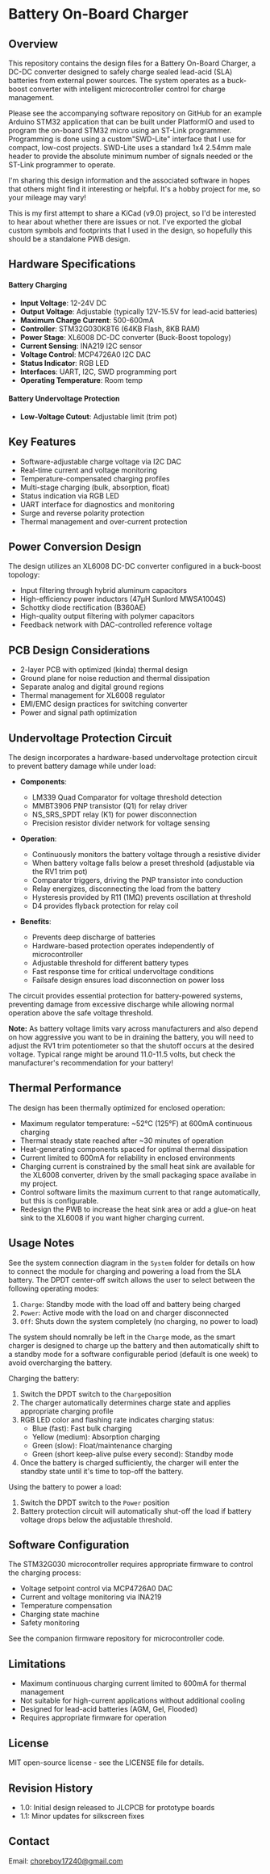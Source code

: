 # Battery On-Board Charger

## Overview

This repository contains the design files for a Battery On-Board Charger, a DC-DC converter
designed to safely charge sealed lead-acid (SLA) batteries from external power sources. The 
system operates as a buck-boost converter with intelligent microcontroller control for charge
management.

Please see the accompanying software repository on GitHub for an example Arduino STM32 
application that can be built under PlatformIO and used to program the on-board STM32 micro
using an ST-Link programmer.  Programming is done using a custom"SWD-Lite" interface that I 
use for compact, low-cost projects.  SWD-Lite uses a standard 1x4 2.54mm male header to 
provide the absolute minimum number of signals needed or the ST-Link programmer to operate.

I'm sharing this design information and the associated software in hopes that others might 
find it interesting or helpful. It's a hobby project for me, so your mileage may vary!

This is my first attempt to share a KiCad (v9.0) project, so I'd be interested to hear
about whether there are issues or not.  I've exported the global custom symbols and footprints
that I used in the design, so hopefully this should be a standalone PWB design.

## Hardware Specifications

#### Battery Charging
- **Input Voltage**: 12-24V DC
- **Output Voltage**: Adjustable (typically 12V-15.5V for lead-acid batteries)
- **Maximum Charge Current**: 500-600mA
- **Controller**: STM32G030K8T6 (64KB Flash, 8KB RAM)
- **Power Stage**: XL6008 DC-DC converter (Buck-Boost topology)
- **Current Sensing**: INA219 I2C sensor
- **Voltage Control**: MCP4726A0 I2C DAC
- **Status Indicator**: RGB LED
- **Interfaces**: UART, I2C, SWD programming port
- **Operating Temperature**: Room temp

#### Battery Undervoltage Protection 
- **Low-Voltage Cutout**: Adjustable limit (trim pot)

## Key Features

- Software-adjustable charge voltage via I2C DAC
- Real-time current and voltage monitoring
- Temperature-compensated charging profiles
- Multi-stage charging (bulk, absorption, float)
- Status indication via RGB LED
- UART interface for diagnostics and monitoring
- Surge and reverse polarity protection
- Thermal management and over-current protection

## Power Conversion Design

The design utilizes an XL6008 DC-DC converter configured in a buck-boost topology:
- Input filtering through hybrid aluminum capacitors
- High-efficiency power inductors (47µH Sunlord MWSA1004S)
- Schottky diode rectification (B360AE)
- High-quality output filtering with polymer capacitors
- Feedback network with DAC-controlled reference voltage

## PCB Design Considerations

- 2-layer PCB with optimized (kinda) thermal design
- Ground plane for noise reduction and thermal dissipation
- Separate analog and digital ground regions
- Thermal management for XL6008 regulator
- EMI/EMC design practices for switching converter
- Power and signal path optimization

## Undervoltage Protection Circuit

The design incorporates a hardware-based undervoltage protection circuit
to prevent battery damage while under load:

- **Components**:
  - LM339 Quad Comparator for voltage threshold detection
  - MMBT3906 PNP transistor (Q1) for relay driver
  - NS_SRS_SPDT relay (K1) for power disconnection
  - Precision resistor divider network for voltage sensing

- **Operation**:
  - Continuously monitors the battery voltage through a resistive divider
  - When battery voltage falls below a preset threshold (adjustable via the
    RV1 trim pot)
  - Comparator triggers, driving the PNP transistor into conduction
  - Relay energizes, disconnecting the load from the battery
  - Hysteresis provided by R11 (1MΩ) prevents oscillation at threshold
  - D4 provides flyback protection for relay coil

- **Benefits**:
  - Prevents deep discharge of batteries
  - Hardware-based protection operates independently of microcontroller
  - Adjustable threshold for different battery types
  - Fast response time for critical undervoltage conditions
  - Failsafe design ensures load disconnection on power loss

The circuit provides essential protection for battery-powered systems, preventing
damage from excessive discharge while allowing normal operation above the safe 
voltage threshold.

**Note:** As battery voltage limits vary across manufacturers and also depend
on how aggressive you want to be in draining the battery, you will need to 
adjust the RV1 trim potentiometer so that the shutoff occurs at the desired 
voltage. Typical range might be around 11.0-11.5 volts, but check the manufacturer's
recommendation for your battery!

## Thermal Performance

The design has been thermally optimized for enclosed operation:
- Maximum regulator temperature: ~52°C (125°F) at 600mA continuous charging
- Thermal steady state reached after ~30 minutes of operation
- Heat-generating components spaced for optimal thermal dissipation
- Current limited to 600mA for reliability in enclosed environments
- Charging current is constrained by the small heat sink are available for the 
  XL6008 converter, driven by the small packaging space availabe in my project.
- Control software limits the maximum current to that range automatically, but
  this is configurable.
- Redesign the PWB to increase the heat sink area or add a glue-on heat sink
  to the XL6008 if you want higher charging current.

## Usage Notes

See the system connection diagram in the `System` folder for details on how
to connect the module for charging and powering a load from the SLA battery.
The DPDT center-off switch allows the user to select between the following
operating modes:
1. `Charge`: Standby mode with the load off and battery being charged
2. `Power`: Active mode with the load on and charger disconnected
3. `Off`: Shuts down the system completely (no charging, no power to load)

The system should nomrally be left in the `Charge` mode, as the smart charger
is designed to charge up the battery and then automatically shift to a 
standby mode for a software configurable period (default is one week) to 
avoid overcharging the battery.

Charging the battery:
1. Switch the DPDT switch to the `Charge`position
2. The charger automatically determines charge state and applies appropriate charging profile
3. RGB LED color and flashing rate indicates charging status:
   - Blue (fast): Fast bulk charging
   - Yellow (medium): Absorption charging
   - Green (slow): Float/maintenance charging
   - Green (short keep-alive pulse every second): Standby mode
4. Once the battery is charged sufficiently, the charger will enter the standby
   state until it's time to top-off the battery.
   
Using the battery to power a load:
1. Switch the DPDT switch to the `Power` position
2. Battery protection circuit will automatically shut-off the load if battery
   voltage drops below the adjustable threshold.

## Software Configuration

The STM32G030 microcontroller requires appropriate firmware to control the charging process:
- Voltage setpoint control via MCP4726A0 DAC
- Current and voltage monitoring via INA219
- Temperature compensation
- Charging state machine
- Safety monitoring

See the companion firmware repository for microcontroller code.

## Limitations

- Maximum continuous charging current limited to 600mA for thermal management
- Not suitable for high-current applications without additional cooling
- Designed for lead-acid batteries (AGM, Gel, Flooded)
- Requires appropriate firmware for operation

## License

MIT open-source license - see the LICENSE file for details.

## Revision History

- 1.0: Initial design released to JLCPCB for prototype boards
- 1.1: Minor updates for silkscreen fixes

## Contact

Email: choreboy17240@gmail.com
